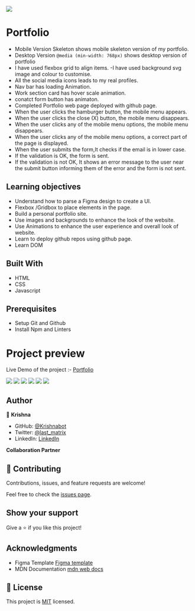![](https://img.shields.io/badge/Microverse-blueviolet)

# Portfolio

- Mobile Version Skeleton  shows mobile skeleton version of my portfolio.
- Desktop Version ```@media (min-width: 768px)``` shows desktop version of portfolio 
- I have used flexbox grid  to align items.
-I have used background svg image and colour to customise.
- All the social media icons leads to my real profiles. 
- Nav bar has loading Animation.
- Work section card has hover scale animation.
- conatct form button has animaton. 
- Completed Portfolio web page deployed with github page. 
- When the user clicks the hamburger button, the mobile menu appears.
- When the user clicks the close (X) button, the mobile menu disappears.
- When the user clicks any of the mobile menu options, the mobile menu disappears.
- When the user clicks any of the mobile menu options, a correct part of the page is displayed.
- When the user submits the form,It checks if the email is in lower case.
- If the validation is OK, the form is sent.
- If the validation is not OK, It shows an error message to the user near the submit button      informing them of the error and the form is not sent.

## Learning objectives
- Understand how to parse a Figma design to create a UI.
- Flexbox /Gridbox to place elements in the page.
- Build a personal portfolio site.
- Use images and backgrounds to enhance the look of the website.
- Use Animations to enhance the user experience and overall look of website. 
- Learn to deploy github repos using github  page.
- Learn DOM 



## Built With

- HTML
- CSS
- Javascript

## Prerequisites
- Setup Git and Github
- Install Npm and Linters

# Project preview
Live Demo of the project :- [Portfolio](https://krishnabot.github.io/Portfolio/)

![](./src/ScreenShot.png)
![](./src/snapshor-2.png)
![](./src/snapshot-1.png)
![](./src/snapshot-2.png)
![](./src/contact-snapshot.png)
![](./src/validation-error-snapshot.png)

## Author

👤 **Krishna**

- GitHub: [@Krishnabot](https://github.com/Krishnabot)
- Twitter: [@last_matrix](https://twitter.com/last_matrix)
- LinkedIn: [LinkedIn](https://www.linkedin.com/in/krishna-prasad-acharya-3596bb130/)

**Collaboration Partner**


## 🤝 Contributing

Contributions, issues, and feature requests are welcome!

Feel free to check the [issues page](../../issues/).

## Show your support

Give a ⭐️ if you like this project!

## Acknowledgments

- Figma Template [Figma template](https://www.figma.com/file/l7SqJ3ZfkAKih9sFxvWSR4/Microverse-Student-Project-1?node-id=34%3A848)
- MDN Documentation [mdn web docs](https://developer.mozilla.org/en-US/docs/Web/CSS/transform-function)

## 📝 License

This project is [MIT](./MIT.md) licensed.
